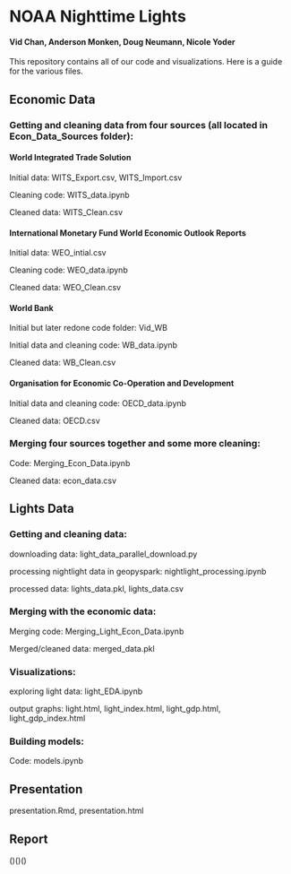# NOAA Nighttime Lights
#### Vid Chan, Anderson Monken, Doug Neumann, Nicole Yoder

This repository contains all of our code and visualizations.
Here is a guide for the various files.


## Economic Data
### Getting and cleaning data from four sources (all located in Econ_Data_Sources folder):
#### World Integrated Trade Solution
Initial data: WITS_Export.csv, WITS_Import.csv

Cleaning code: WITS_data.ipynb

Cleaned data: WITS_Clean.csv

#### International Monetary Fund World Economic Outlook Reports
Initial data: WEO_intial.csv

Cleaning code: WEO_data.ipynb

Cleaned data: WEO_Clean.csv

#### World Bank
Initial but later redone code folder: Vid_WB

Initial data and cleaning code: WB_data.ipynb

Cleaned data: WB_Clean.csv

#### Organisation for Economic Co-Operation and Development
Initial data and cleaning code: OECD_data.ipynb

Cleaned data: OECD.csv

### Merging four sources together and some more cleaning:
Code: Merging_Econ_Data.ipynb

Cleaned data: econ_data.csv

## Lights Data
### Getting and cleaning data:
downloading data: light_data_parallel_download.py

processing nightlight data in geopyspark: nightlight_processing.ipynb
 
processed data: lights_data.pkl, lights_data.csv

### Merging with the economic data:
Merging code: Merging_Light_Econ_Data.ipynb

Merged/cleaned data: merged_data.pkl

### Visualizations:

exploring light data: light_EDA.ipynb

output graphs: light.html, light_index.html, light_gdp.html, light_gdp_index.html


### Building models:
Code: models.ipynb


## Presentation
presentation.Rmd, presentation.html

## Report
()()()
